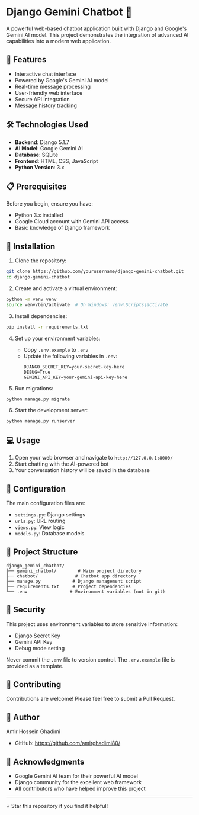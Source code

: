 # Django Gemini Chatbot 🤖

A powerful web-based chatbot application built with Django and Google's Gemini AI model. This project demonstrates the integration of advanced AI capabilities into a modern web application.

## 🌟 Features

- Interactive chat interface
- Powered by Google's Gemini AI model
- Real-time message processing
- User-friendly web interface
- Secure API integration
- Message history tracking

## 🛠️ Technologies Used

- **Backend**: Django 5.1.7
- **AI Model**: Google Gemini AI
- **Database**: SQLite
- **Frontend**: HTML, CSS, JavaScript
- **Python Version**: 3.x

## 📋 Prerequisites

Before you begin, ensure you have:
- Python 3.x installed
- Google Cloud account with Gemini API access
- Basic knowledge of Django framework

## 🚀 Installation

1. Clone the repository:
```bash
git clone https://github.com/yourusername/django-gemini-chatbot.git
cd django-gemini-chatbot
```

2. Create and activate a virtual environment:
```bash
python -m venv venv
source venv/bin/activate  # On Windows: venv\Scripts\activate
```

3. Install dependencies:
```bash
pip install -r requirements.txt
```

4. Set up your environment variables:
   - Copy `.env.example` to `.env`
   - Update the following variables in `.env`:
     ```
     DJANGO_SECRET_KEY=your-secret-key-here
     DEBUG=True
     GEMINI_API_KEY=your-gemini-api-key-here
     ```

5. Run migrations:
```bash
python manage.py migrate
```

6. Start the development server:
```bash
python manage.py runserver
```

## 💻 Usage

1. Open your web browser and navigate to `http://127.0.0.1:8000/`
2. Start chatting with the AI-powered bot
3. Your conversation history will be saved in the database

## 🔧 Configuration

The main configuration files are:
- `settings.py`: Django settings
- `urls.py`: URL routing
- `views.py`: View logic
- `models.py`: Database models

## 📝 Project Structure

```
django_gemini_chatbot/
├── gemini_chatbot/        # Main project directory
├── chatbot/              # Chatbot app directory
├── manage.py            # Django management script
├── requirements.txt     # Project dependencies
└── .env                # Environment variables (not in git)
```

## 🔐 Security

This project uses environment variables to store sensitive information:
- Django Secret Key
- Gemini API Key
- Debug mode setting

Never commit the `.env` file to version control. The `.env.example` file is provided as a template.

## 🤝 Contributing

Contributions are welcome! Please feel free to submit a Pull Request.



## 👥 Author

Amir Hossein Ghadimi

- GitHub: https://github.com/amirghadimi80/

## 🙏 Acknowledgments

- Google Gemini AI team for their powerful AI model
- Django community for the excellent web framework
- All contributors who have helped improve this project

---

⭐ Star this repository if you find it helpful! 

